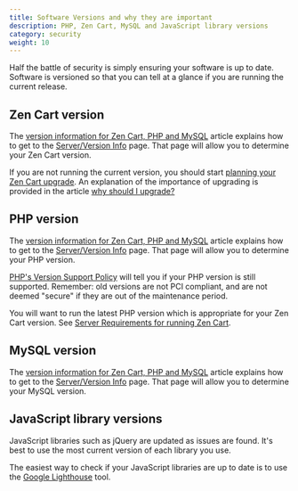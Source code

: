 ```yaml
---
title: Software Versions and why they are important
description: PHP, Zen Cart, MySQL and JavaScript library versions 
category: security
weight: 10
---
```


Half the battle of security is simply ensuring your software is up to date. 
Software is versioned so that you can tell at a glance if you are running the current release. 

## Zen Cart version
The [version information for Zen Cart, PHP and MySQL](/user/first_steps/version/) article explains how to get to the [Server/Version Info](/user/admin_pages/tools/server_info/) page. That page will allow you to determine your 
Zen Cart version.

If you are not running the current version, you should start [planning your Zen Cart upgrade](/user/upgrading/). 
An explanation of the importance of upgrading is provided in the article [why should I upgrade?](/user/upgrading/about_upgrading/)

## PHP version
The [version information for Zen Cart, PHP and MySQL](/user/first_steps/version/) article explains how to get to the [Server/Version Info](/user/admin_pages/tools/server_info/) page. That page will allow you to determine your 
PHP version.

[PHP's Version Support Policy](https://www.php.net/supported-versions.php) will tell you if your PHP version is still supported. Remember: old versions are not PCI compliant, and are not deemed "secure" if they are out of the maintenance period.

You will want to run the latest PHP version which is appropriate for your Zen Cart version.  See  [Server Requirements for running Zen Cart](/user/first_steps/server_requirements/#php-version).

## MySQL version
The [version information for Zen Cart, PHP and MySQL](/user/first_steps/version/) article explains how to get to the [Server/Version Info](/user/admin_pages/tools/server_info/) page. That page will allow you to determine your 
MySQL version.

## JavaScript library versions
JavaScript libraries such as jQuery are updated as issues are found.  It's best to use the most current version of each library you use. 

The easiest way to check if your JavaScript libraries are up to date is to use the [Google Lighthouse](/user/upgrading/javascript_updates/) tool.  
